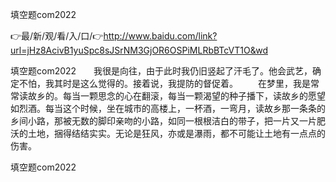 填空题com2022

👉最/新/观/看/入/口/👉http://www.baidu.com/link?url=jHz8AcivB1yuSpc8sJSrNM3GjOR6OSPiMLRbBTcVT1O&wd

填空题com2022　　我很是向往，由于此时我仍旧竖起了汗毛了。他会武艺，确定不怕，我其时是这么觉得的。接着说，我提防的督促着。
　　在梦里，我是常常读故乡的。每当一颗思念的心在翻滚，每当一颗渴望的种子播下，读故乡的愿望如烈酒。每当这个时候，坐在城市的高楼上，一杯酒，一弯月，读故乡那一条条的乡间小路，那被无数的脚印亲吻的小路，如同一根根洁白的带子，把一片又一片肥沃的土地，捆得结结实实。无论是狂风，亦或是瀑雨，都不可能让土地有一点点的伤害。


填空题com2022
